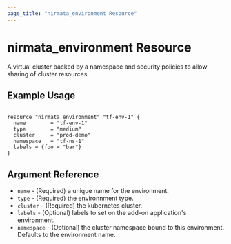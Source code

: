 ```yaml
---
page_title: "nirmata_environment Resource"
---
```


# nirmata_environment Resource

A virtual cluster backed by a namespace and security policies to allow sharing of cluster resources.

## Example Usage

```hcl

resource "nirmata_environment" "tf-env-1" {
  name        = "tf-env-1"
  type        = "medium"
  cluster     = "prod-demo"
  namespace   = "tf-ns-1"
  labels = {foo = "bar"}
}

```

## Argument Reference

* `name` - (Required) a unique name for the environment.
* `type` - (Required) the environnment type.
* `cluster` - (Required)  the kubernetes cluster.
* `labels` - (Optional) labels to set on the add-on application's environment.
* `namespace` - (Optional) the cluster namespace bound to this environment. Defaults to the environment name.